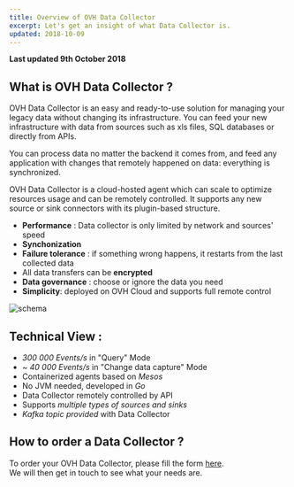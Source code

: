 ```yaml
---
title: Overview of OVH Data Collector
excerpt: Let's get an insight of what Data Collector is.
updated: 2018-10-09
---
```


**Last updated 9th October 2018**

## What is OVH Data Collector ?

OVH Data Collector is an easy and ready-to-use solution for managing your legacy data without changing its infrastructure. You can feed your new infrastructure with data from sources such as xls files, SQL databases or directly from APIs.  

You can process data no matter the backend it comes from, and feed any application with changes that remotely happened on data: everything is synchronized.

OVH Data Collector is a cloud-hosted agent which can scale to optimize resources usage and can be remotely controlled. It supports any new source or sink connectors with its plugin-based structure.

- **Performance** : Data collector is only limited by network and sources' speed
- **Synchonization**
- **Failure tolerance** : if something wrong happens, it restarts from the last collected data
- All data transfers can be **encrypted**
- **Data governance** : choose or ignore the data you need
- **Simplicity**: deployed on OVH Cloud and supports full remote control

![schema](images/lookatch-agent.jpg)


## Technical View :

- *300 000 Events/s* in "Query" Mode
- *~ 40 000 Events/s* in "Change data capture" Mode
- Containerized agents based on *Mesos*
- No JVM needed, developed in *Go*
- Data Collector remotely controlled by API
- Supports *multiple types of sources and sinks*
- *Kafka topic provided* with Data Collector


## How to order a Data Collector ?

To order your OVH Data Collector, please fill the form [here](https://labs.ovh.com/ovh-data-collector).  
We will then get in touch to see what your needs are.

